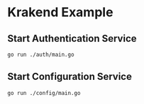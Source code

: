 # Krakend Example

## Start Authentication Service

```bash
go run ./auth/main.go
```


## Start Configuration Service

```bash
go run ./config/main.go
```

